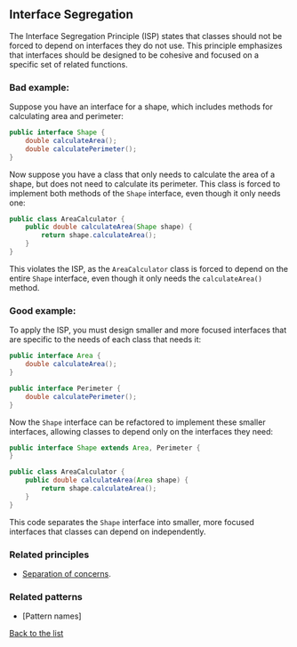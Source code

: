 ## Interface Segregation

The Interface Segregation Principle (ISP) states that classes should not be forced to depend on interfaces they do not use. This principle emphasizes that interfaces should be designed to be cohesive and focused on a specific set of related functions.

### Bad example:

Suppose you have an interface for a shape, which includes methods for calculating area and perimeter:
``` java
public interface Shape {
    double calculateArea();
    double calculatePerimeter();
}

```
Now suppose you have a class that only needs to calculate the area of a shape, but does not need to calculate its perimeter. This class is forced to implement both methods of the `Shape` interface, even though it only needs one:
``` java
public class AreaCalculator {
    public double calculateArea(Shape shape) {
        return shape.calculateArea();
    }
}

```

This violates the ISP, as the `AreaCalculator` class is forced to depend on the entire `Shape` interface, even though it only needs the `calculateArea()` method.

### Good example:

To apply the ISP, you must design smaller and more focused interfaces that are specific to the needs of each class that needs it:
``` java
public interface Area {
    double calculateArea();
}

public interface Perimeter {
    double calculatePerimeter();
}

```

Now the `Shape` interface can be refactored to implement these smaller interfaces, allowing classes to depend only on the interfaces they need:

``` java
public interface Shape extends Area, Perimeter {
}

public class AreaCalculator {
    public double calculateArea(Area shape) {
        return shape.calculateArea();
    }
}

```

This code separates the `Shape` interface into smaller, more focused interfaces that classes can depend on independently.
### Related principles

- [Separation of concerns](../general/separationofconcerns.md).



### Related patterns

- [Pattern names]


[Back to the list](./README.md)